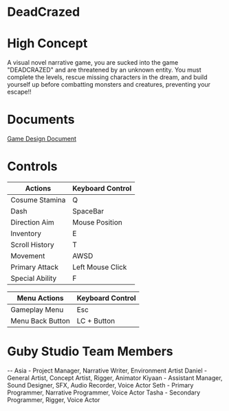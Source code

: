 # DeadCrazed

# High Concept
A visual novel narrative game, you are sucked into the game "DEADCRAZED" and are threatened by an unknown entity. You must complete the levels, rescue missing characters in the dream, and build yourself up before combatting monsters and creatures, preventing your escape!!

# Documents
[Game Design Document](https://docs.google.com/document/d/1UCBVd-VAwlDlWyJcMnIJZzUPrkjSlG4t5ohj_mB80mo/edit?pli=1)

# Controls

Actions               | Keyboard Control   
---                   |---                
Cosume Stamina        | Q                 
Dash                  | SpaceBar          
Direction Aim         | Mouse Position    
Inventory             | E                 
Scroll History        | T                 
Movement              | AWSD              
Primary Attack        | Left Mouse Click  
Special Ability       | F                 

Menu Actions          | Keyboard Control  
---                   |---                
Gameplay Menu         | Esc               
Menu Back Button      | LC + Button       

# Guby Studio Team Members
--
Asia - Project Manager, Narrative Writer, Environment Artist
Daniel - General Artist, Concept Artist, Rigger, Animator
Kiyaan - Assistant Manager, Sound Designer, SFX, Audio Recorder, Voice Actor
Seth - Primary Programmer, Narrative Programmer, Voice Actor
Tasha - Secondary Programmer, Rigger, Voice Actor
